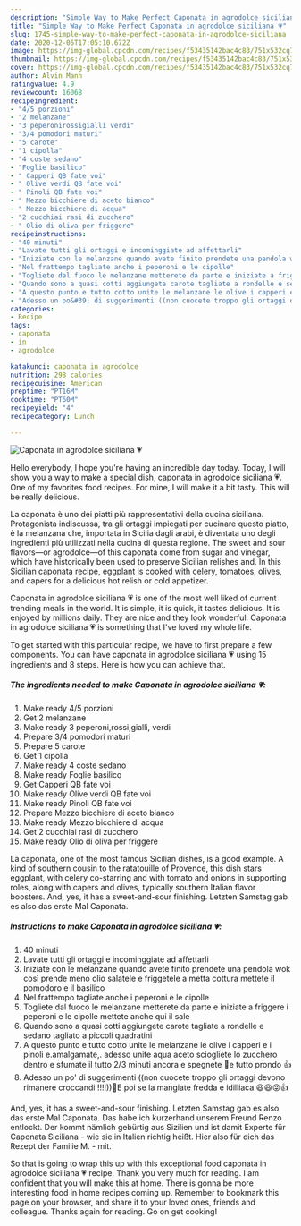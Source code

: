 ```yaml
---
description: "Simple Way to Make Perfect Caponata in agrodolce siciliana 💗"
title: "Simple Way to Make Perfect Caponata in agrodolce siciliana 💗"
slug: 1745-simple-way-to-make-perfect-caponata-in-agrodolce-siciliana
date: 2020-12-05T17:05:10.672Z
image: https://img-global.cpcdn.com/recipes/f53435142bac4c83/751x532cq70/caponata-in-agrodolce-siciliana-💗-recipe-main-photo.jpg
thumbnail: https://img-global.cpcdn.com/recipes/f53435142bac4c83/751x532cq70/caponata-in-agrodolce-siciliana-💗-recipe-main-photo.jpg
cover: https://img-global.cpcdn.com/recipes/f53435142bac4c83/751x532cq70/caponata-in-agrodolce-siciliana-💗-recipe-main-photo.jpg
author: Alvin Mann
ratingvalue: 4.9
reviewcount: 16068
recipeingredient:
- "4/5 porzioni"
- "2 melanzane"
- "3 peperonirossigialli verdi"
- "3/4 pomodori maturi"
- "5 carote"
- "1 cipolla"
- "4 coste sedano"
- "Foglie basilico"
- " Capperi QB fate voi"
- " Olive verdi QB fate voi"
- " Pinoli QB fate voi"
- " Mezzo bicchiere di aceto bianco"
- " Mezzo bicchiere di acqua"
- "2 cucchiai rasi di zucchero"
- " Olio di oliva per friggere"
recipeinstructions:
- "40 minuti"
- "Lavate tutti gli ortaggi e incominggiate ad affettarli"
- "Iniziate con le melanzane quando avete finito prendete una pendola wok così prende meno olio salatele e friggetele a metta cottura mettete il pomodoro e il basilico"
- "Nel frattempo tagliate anche i peperoni e le cipolle"
- "Togliete dal fuoco le melanzane metterete da parte e iniziate a friggere i peperoni e le cipolle mettete anche qui il sale"
- "Quando sono a quasi cotti aggiungete carote tagliate a rondelle e sedano tagliato a piccoli quadratini"
- "A questo punto e tutto cotto unite le melanzane le olive i capperi e i pinoli e.amalgamate,. adesso unite aqua aceto sciogliete lo zucchero dentro e sfumate il tutto 2/3 minuti ancora e spegnete 🤷e tutto prondo 👍"
- "Adesso un po&#39; di suggerimenti ((non cuocete troppo gli ortaggi devono rimanere croccandi !!!!))🙏E poi se la mangiate fredda e idilliaca 😃😃😜👍"
categories:
- Recipe
tags:
- caponata
- in
- agrodolce

katakunci: caponata in agrodolce 
nutrition: 298 calories
recipecuisine: American
preptime: "PT16M"
cooktime: "PT60M"
recipeyield: "4"
recipecategory: Lunch

---
```



![Caponata in agrodolce siciliana 💗](https://img-global.cpcdn.com/recipes/f53435142bac4c83/751x532cq70/caponata-in-agrodolce-siciliana-💗-recipe-main-photo.jpg)

Hello everybody, I hope you're having an incredible day today. Today, I will show you a way to make a special dish, caponata in agrodolce siciliana 💗. One of my favorites food recipes. For mine, I will make it a bit tasty. This will be really delicious.

La caponata è uno dei piatti più rappresentativi della cucina siciliana. Protagonista indiscussa, tra gli ortaggi impiegati per cucinare questo piatto, è la melanzana che, importata in Sicilia dagli arabi, è diventata uno degli ingredienti più utilizzati nella cucina di questa regione. The sweet and sour flavors—or agrodolce—of this caponata come from sugar and vinegar, which have historically been used to preserve Sicilian relishes and. In this Sicilian caponata recipe, eggplant is cooked with celery, tomatoes, olives, and capers for a delicious hot relish or cold appetizer.

Caponata in agrodolce siciliana 💗 is one of the most well liked of current trending meals in the world. It is simple, it is quick, it tastes delicious. It is enjoyed by millions daily. They are nice and they look wonderful. Caponata in agrodolce siciliana 💗 is something that I've loved my whole life.


To get started with this particular recipe, we have to first prepare a few components. You can have caponata in agrodolce siciliana 💗 using 15 ingredients and 8 steps. Here is how you can achieve that.

<!--inarticleads1-->

##### The ingredients needed to make Caponata in agrodolce siciliana 💗:

1. Make ready 4/5 porzioni
1. Get 2 melanzane
1. Make ready 3 peperoni,rossi,gialli, verdi
1. Prepare 3/4 pomodori maturi
1. Prepare 5 carote
1. Get 1 cipolla
1. Make ready 4 coste sedano
1. Make ready Foglie basilico
1. Get  Capperi QB fate voi
1. Make ready  Olive verdi QB fate voi
1. Make ready  Pinoli QB fate voi
1. Prepare  Mezzo bicchiere di aceto bianco
1. Make ready  Mezzo bicchiere di acqua
1. Get 2 cucchiai rasi di zucchero
1. Make ready  Olio di oliva per friggere


La caponata, one of the most famous Sicilian dishes, is a good example. A kind of southern cousin to the ratatouille of Provence, this dish stars eggplant, with celery co-starring and with tomato and onions in supporting roles, along with capers and olives, typically southern Italian flavor boosters. And, yes, it has a sweet-and-sour finishing. Letzten Samstag gab es also das erste Mal Caponata. 

<!--inarticleads2-->

##### Instructions to make Caponata in agrodolce siciliana 💗:

1. 40 minuti
1. Lavate tutti gli ortaggi e incominggiate ad affettarli
1. Iniziate con le melanzane quando avete finito prendete una pendola wok così prende meno olio salatele e friggetele a metta cottura mettete il pomodoro e il basilico
1. Nel frattempo tagliate anche i peperoni e le cipolle
1. Togliete dal fuoco le melanzane metterete da parte e iniziate a friggere i peperoni e le cipolle mettete anche qui il sale
1. Quando sono a quasi cotti aggiungete carote tagliate a rondelle e sedano tagliato a piccoli quadratini
1. A questo punto e tutto cotto unite le melanzane le olive i capperi e i pinoli e.amalgamate,. adesso unite aqua aceto sciogliete lo zucchero dentro e sfumate il tutto 2/3 minuti ancora e spegnete 🤷e tutto prondo 👍
1. Adesso un po&#39; di suggerimenti ((non cuocete troppo gli ortaggi devono rimanere croccandi !!!!))🙏E poi se la mangiate fredda e idilliaca 😃😃😜👍


And, yes, it has a sweet-and-sour finishing. Letzten Samstag gab es also das erste Mal Caponata. Das habe ich kurzerhand unserem Freund Renzo entlockt. Der kommt nämlich gebürtig aus Sizilien und ist damit Experte für Caponata Siciliana - wie sie in Italien richtig heißt. Hier also für dich das Rezept der Familie M. - mit. 

So that is going to wrap this up with this exceptional food caponata in agrodolce siciliana 💗 recipe. Thank you very much for reading. I am confident that you will make this at home. There is gonna be more interesting food in home recipes coming up. Remember to bookmark this page on your browser, and share it to your loved ones, friends and colleague. Thanks again for reading. Go on get cooking!
